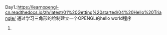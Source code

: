 Day1.:https://learnopengl-cn.readthedocs.io/zh/latest/01%20Getting%20started/04%20Hello%20Triangle/
通过学习三角形的绘制建立一个OPENGL的hello world程序

1.
